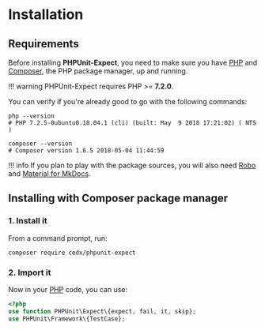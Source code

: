 # Installation

## Requirements
Before installing **PHPUnit-Expect**, you need to make sure you have [PHP](https://secure.php.net)
and [Composer](https://getcomposer.org), the PHP package manager, up and running.

!!! warning
    PHPUnit-Expect requires PHP >= **7.2.0**.
    
You can verify if you're already good to go with the following commands:

```shell
php --version
# PHP 7.2.5-0ubuntu0.18.04.1 (cli) (built: May  9 2018 17:21:02) ( NTS )

composer --version
# Composer version 1.6.5 2018-05-04 11:44:59
```

!!! info
    If you plan to play with the package sources, you will also need
    [Robo](https://robo.li) and [Material for MkDocs](https://squidfunk.github.io/mkdocs-material).

## Installing with Composer package manager

### 1. Install it
From a command prompt, run:

```shell
composer require cedx/phpunit-expect
```

### 2. Import it
Now in your [PHP](https://secure.php.net) code, you can use:

```php
<?php
use function PHPUnit\Expect\{expect, fail, it, skip};
use PHPUnit\Framework\{TestCase};
```
